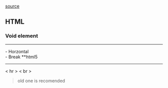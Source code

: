 [source](https://rakuten.udemy.com/course/the-complete-web-development-bootcamp/learn/lecture/37349664#overview)

## HTML

### Void element
<hr /> - Horzontal
<br /> - Break
**html5
<hr>
< hr >
< br >

>old one is recomended
>




